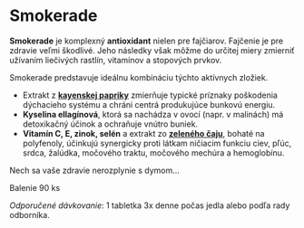 Smokerade
=========

**Smokerade** je komplexný **antioxidant** nielen pre fajčiarov.   Fajčenie je
pre zdravie veľmi škodlivé. Jeho následky však môžme do určitej miery zmierniť
užívaním liečivých rastlín, vitamínov a stopových prvkov.

Smokerade predstavuje ideálnu kombináciu týchto aktívnych zložiek.

* Extrakt z **[kayenskej papriky](/sip/bylinky/kajenska-paprika)** zmierňuje typické príznaky poškodenia dýchacieho systému a chráni centrá produkujúce bunkovú energiu.
* **Kyselina ellagínová**, ktorá sa nachádza v ovocí (napr. v malinách) má detoxikačný účinok a ochraňuje vnútro buniek.
* **Vitamín C, E, zinok, selén** a extrakt zo **[zeleného čaju](/sip/bylinky/cajovnik-cinsky)**, bohaté na polyfenoly, účinkujú synergicky proti látkam ničiacim funkciu ciev, pľúc, srdca, žalúdka, močového traktu, močového mechúra a hemoglobínu.

Nech sa vaše zdravie nerozplynie s dymom...

Balenie 90 ks

*Odporučené dávkovanie*: 1 tabletka 3x denne počas jedla alebo podľa rady
odborníka.
